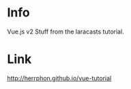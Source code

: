 # Info

Vue.js v2 Stuff from the laracasts tutorial.


# Link

<http://herrphon.github.io/vue-tutorial>


